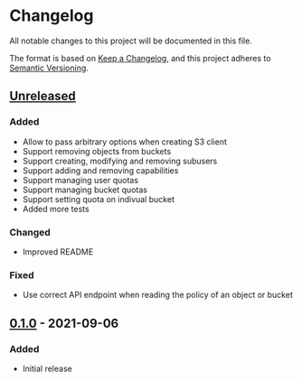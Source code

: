 # Changelog
All notable changes to this project will be documented in this file.

The format is based on [Keep a Changelog](https://keepachangelog.com/en/1.0.0/),
and this project adheres to [Semantic Versioning](https://semver.org/spec/v2.0.0.html).

## [Unreleased]
### Added
- Allow to pass arbitrary options when creating S3 client
- Support removing objects from buckets
- Support creating, modifying and removing subusers
- Support adding and removing capabilities
- Support managing user quotas
- Support managing bucket quotas
- Support setting quota on indivual bucket
- Added more tests
### Changed
- Improved README
### Fixed
- Use correct API endpoint when reading the policy of an object or bucket

## [0.1.0] - 2021-09-06
### Added
- Initial release

[Unreleased]: https://github.com/lbausch/php-ceph-radosgw-admin/compare/v0.1.0...HEAD
[0.1.0]: https://github.com/lbausch/php-ceph-radosgw-admin/releases/tag/v0.1.0
